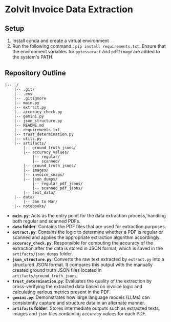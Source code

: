 # Zolvit Invoice Data Extraction 
## Setup 
1. Install conda and create a virtual environment
2. Run the following command : `pip install requirements.txt`. Ensure that the environment variables for `pytesseract` and `pdf2image` are added to the system's PATH.

## Repository Outline
```
|-- ./
    |-- .git/
    |-- .env
    |-- .gitignore
    |-- main.py
    |-- extract.py
    |-- accuracy_check.py
    |-- gemini.py
    |-- json_structure.py
    |-- README.md
    |-- requirements.txt
    |-- trust_determination.py
    |-- utils.py
    |-- artifacts/
        |-- ground_truth_jsons/
        |-- accuracy_values/
            |-- regular/
            |-- scanned/
        |-- ground_truth_jsons/
        |-- images/
        |-- invoice_snaps/
        |-- json_dumps/
            |-- regular_pdf_jsons/
            |-- scanned_pdf_jsons/
        |-- text_data/
    |-- data/
        |-- Jan to Mar/
    |-- notebooks/
```
- **`main.py`**: Acts as the entry point for the data extraction process, handling both regular and scanned PDFs.
- **`data` folder**: Contains the PDF files that are used for extraction purposes.
- **`extract.py`**: Contains the logic to determine whether a PDF is regular or scanned and applies the appropriate extraction algorithm accordingly.
- **`accuracy_check.py`**: Responsible for computing the accuracy of the extraction after the data is stored in JSON format, which is saved in the `artifacts/json_dumps` folder.
- **`json_structure.py`**: Converts the raw text extracted by `extract.py` into a structured JSON format. It compares this output with the manually created ground truth JSON files located in `artifacts/ground_truth_jsons`.
- **`trust_determination.py`**: Evaluates the quality of the extraction by cross-verifying the extracted data based on invoice logic and calculating various metrics present in the PDF.
- **`gemini.py`**: Demonstrates how large language models (LLMs) can consistently capture and structure data in an alternate manner.
- **`artifacts` folder**: Stores intermediate outputs such as extracted texts, images and `json` files containing accuracy values for each PDF.